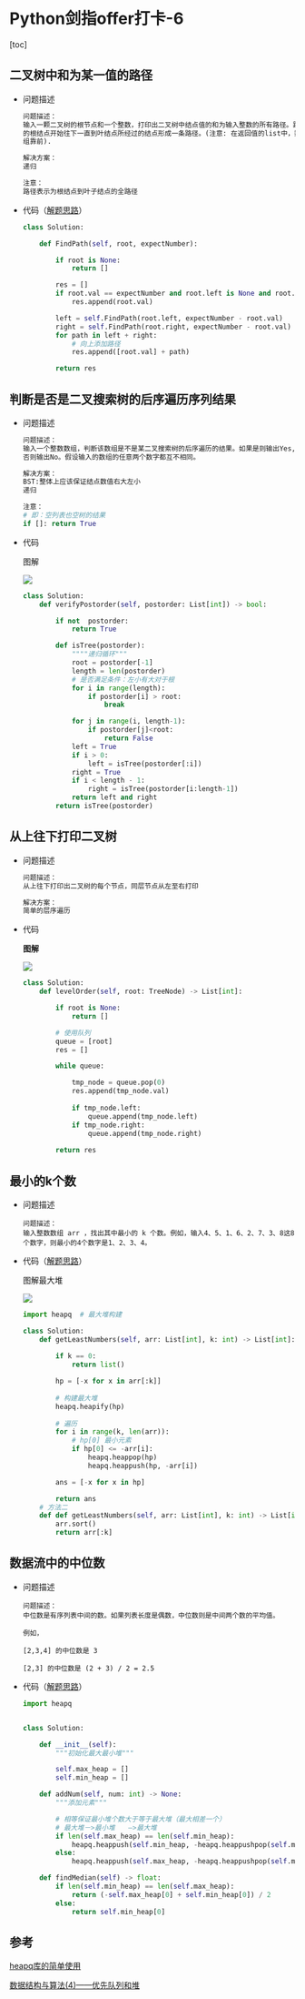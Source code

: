 # Python剑指offer打卡-6

[toc]

## 二叉树中和为某一值的路径

- 问题描述

  ```python
  问题描述：
  输入一颗二叉树的根节点和一个整数，打印出二叉树中结点值的和为输入整数的所有路径。路径定义为从树
  的根结点开始往下一直到叶结点所经过的结点形成一条路径。(注意: 在返回值的list中，数组长度大的数
  组靠前).
  
  解决方案：
  递归
  
  注意：
  路径表示为根结点到叶子结点的全路径
  ```

- 代码（[解题思路](https://leetcode-cn.com/problems/er-cha-sou-suo-shu-de-hou-xu-bian-li-xu-lie-lcof/solution/pythonti-jie-yi-dong-de-di-gui-jie-fa-by-xiao-xue-/)）

  ```python
  class Solution:
  
      def FindPath(self, root, expectNumber):
  
          if root is None:
              return []
  
          res = []
          if root.val == expectNumber and root.left is None and root.right is None:
              res.append(root.val)
  
          left = self.FindPath(root.left, expectNumber - root.val)
          right = self.FindPath(root.right, expectNumber - root.val)
          for path in left + right:
              # 向上添加路径
              res.append([root.val] + path)
  
          return res
  ```

## 判断是否是二叉搜索树的后序遍历序列结果

- 问题描述

  ```python
  问题描述：
  输入一个整数数组，判断该数组是不是某二叉搜索树的后序遍历的结果。如果是则输出Yes,
  否则输出No。假设输入的数组的任意两个数字都互不相同。
  
  解决方案：
  BST:整体上应该保证结点数值右大左小
  递归
  
  注意：
  # 即：空列表也空树的结果
  if []: return True
  ```

- 代码

  图解
  
  ![](./imgs/BFS.png)
  
  ```python
  class Solution:
      def verifyPostorder(self, postorder: List[int]) -> bool:
  
          if not  postorder:
              return True
  
          def isTree(postorder):
              """"递归循环"""
              root = postorder[-1]
              length = len(postorder)
              # 是否满足条件：左小有大对于根
              for i in range(length):
                  if postorder[i] > root:
                      break
  
              for j in range(i, length-1):
                  if postorder[j]<root:
                      return False
              left = True
              if i > 0:
                  left = isTree(postorder[:i])
              right = True
              if i < length - 1:
                  right = isTree(postorder[i:length-1])
              return left and right
          return isTree(postorder)
  ```

## 从上往下打印二叉树

- 问题描述

  ```python
  问题描述：
  从上往下打印出二叉树的每个节点，同层节点从左至右打印
  
  解决方案：
  简单的层序遍历
  ```

- 代码

  **图解**
  
  ![](./imgs/层序遍历.png)
  
  ```python
  class Solution:
      def levelOrder(self, root: TreeNode) -> List[int]:
  
          if root is None:
              return []
  
          # 使用队列
          queue = [root]
          res = []
  
          while queue:
  
              tmp_node = queue.pop(0)
              res.append(tmp_node.val)
              
              if tmp_node.left:
                  queue.append(tmp_node.left)
              if tmp_node.right:
                  queue.append(tmp_node.right)
              
          return res
  ```

## 最小的k个数

- 问题描述

  ```
  问题描述：
  输入整数数组 arr ，找出其中最小的 k 个数。例如，输入4、5、1、6、2、7、3、8这8个数字，则最小的4个数字是1、2、3、4。
  ```

- 代码（[解题思路](https://leetcode-cn.com/problems/zui-xiao-de-kge-shu-lcof/solution/zui-xiao-de-kge-shu-by-leetcode-solution/)）

  图解最大堆

  ![](./imgs/最大堆.gif)

  ```python
  import heapq  # 最大堆构建
  
  class Solution:
      def getLeastNumbers(self, arr: List[int], k: int) -> List[int]:
          
          if k == 0:
              return list()
  
          hp = [-x for x in arr[:k]]
          
          # 构建最大堆
          heapq.heapify(hp)
          
          # 遍历
          for i in range(k, len(arr)):
              # hp[0] 最小元素
              if hp[0] <= -arr[i]:
                  heapq.heappop(hp)
                  heapq.heappush(hp, -arr[i])
  
          ans = [-x for x in hp]
  
          return ans
      # 方法二
      def def getLeastNumbers(self, arr: List[int], k: int) -> List[int]:
          arr.sort()
          return arr[:k]
  ```

## 数据流中的中位数

- 问题描述

  ```
  问题描述：
  中位数是有序列表中间的数。如果列表长度是偶数，中位数则是中间两个数的平均值。
  
  例如，
  
  [2,3,4] 的中位数是 3
  
  [2,3] 的中位数是 (2 + 3) / 2 = 2.5
  ```

- 代码（[解题思路](https://leetcode-cn.com/problems/find-median-from-data-stream/solution/tu-jie-pai-xu-er-fen-cha-zhao-you-xian-dui-lie-by-/)）

  ```python
  import heapq
  
  
  class Solution:
  
      def __init__(self):
          """初始化最大最小堆"""
  
          self.max_heap = []
          self.min_heap = []
  
      def addNum(self, num: int) -> None:
          """添加元素"""
  
          # 相等保证最小堆个数大于等于最大堆（最大相差一个）
          # 最大堆－>最小堆　　—>最大堆
          if len(self.max_heap) == len(self.min_heap):
              heapq.heappush(self.min_heap, -heapq.heappushpop(self.max_heap, -num))
          else:
              heapq.heappush(self.max_heap, -heapq.heappushpop(self.min_heap, num))
  
      def findMedian(self) -> float:
          if len(self.min_heap) == len(self.max_heap):
              return (-self.max_heap[0] + self.min_heap[0]) / 2
          else:
              return self.min_heap[0]
  ```


## 参考

[heapq库的简单使用](https://blog.csdn.net/jamfiy/article/details/88185512)

[数据结构与算法(4)——优先队列和堆](https://zhuanlan.zhihu.com/p/39615266)